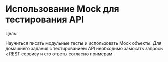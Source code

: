 # Использование Mock для тестирования API

Цель:

Научиться писать модульные тесты и использовать Mock объекты.
Для домашнего задания с тестированием API необходимо замокать запросы к REST сервису и его ответы согласно примерам.
